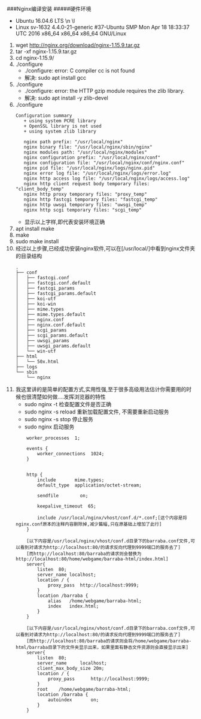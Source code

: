 ###Nginx编译安装
#####硬件环境
* Ubuntu 16.04.6 LTS \n \l
* Linux sv-1632 4.4.0-21-generic #37-Ubuntu SMP Mon Apr 18 18:33:37 UTC 2016 x86_64 x86_64 x86_64 GNU/Linux
1. wget http://nginx.org/download/nginx-1.15.9.tar.gz
2. tar -xf nginx-1.15.9.tar.gz
3. cd nginx-1.15.9/
4. ./configure
    * ./configure: error: C compiler cc is not found
    * 解决: sudo apt install gcc
5. ./configure
    * ./configure: error: the HTTP gzip module requires the zlib library.
    * 解决: sudo apt install -y zlib-devel
6. ./configure
     ````
     Configuration summary
        + using system PCRE library
        + OpenSSL library is not used
        + using system zlib library
      
        nginx path prefix: "/usr/local/nginx"
        nginx binary file: "/usr/local/nginx/sbin/nginx"
        nginx modules path: "/usr/local/nginx/modules"
        nginx configuration prefix: "/usr/local/nginx/conf"
        nginx configuration file: "/usr/local/nginx/conf/nginx.conf"
        nginx pid file: "/usr/local/nginx/logs/nginx.pid"
        nginx error log file: "/usr/local/nginx/logs/error.log"
        nginx http access log file: "/usr/local/nginx/logs/access.log"
        nginx http client request body temporary files: "client_body_temp"
        nginx http proxy temporary files: "proxy_temp"
        nginx http fastcgi temporary files: "fastcgi_temp"
        nginx http uwsgi temporary files: "uwsgi_temp"
        nginx http scgi temporary files: "scgi_temp"
     ````
     * 显示以上字样,即代表安装环境正确
7. apt install make
8. make 
9. sudo make install
10. 经过以上步骤,已经成功安装nginx软件,可以在[/usr/local/]中看到nginx文件夹的目录结构
    ````
    .
    ├── conf
    │   ├── fastcgi.conf
    │   ├── fastcgi.conf.default
    │   ├── fastcgi_params
    │   ├── fastcgi_params.default
    │   ├── koi-utf
    │   ├── koi-win
    │   ├── mime.types
    │   ├── mime.types.default
    │   ├── nginx.conf
    │   ├── nginx.conf.default
    │   ├── scgi_params
    │   ├── scgi_params.default
    │   ├── uwsgi_params
    │   ├── uwsgi_params.default
    │   └── win-utf
    ├── html
    │   └── 50x.html
    ├── logs
    └── sbin
        └── nginx
    ````
11. 我这里讲的是简单的配置方式,实用性强,至于很多高级用法估计你需要用的时候也很清楚如何做....发挥浏览器的特性
    * sudo nginx -t 检查配置文件是否正确
    * sudo nginx -s reload 重新加载配置文件, 不需要重新启动服务
    * sudo nginx -s stop 停止服务
    * sudo nginx 启动服务
    ````
        worker_processes  1;
        
        events {
            worker_connections  1024;
        }
        
        
        http {
            include       mime.types;
            default_type  application/octet-stream;
        
            sendfile        on;
        
            keepalive_timeout  65;
        
            include /usr/local/nginx/vhost/conf.d/*.conf;[这个内容是将nginx.conf原本的注释内容删除掉,减少篇幅,只在原基础上增加了此行]
        }
    ````
    ````
        [以下内容是/usr/local/nginx/vhost/conf.d目录下的barraba.conf文件,可以看到对请求为http://localhost:80/的请求反向代理到9999端口的服务去了]
        [而http://localhost:80/barraba的请求则会替换为http://localhost:80/home/webgame/barraba-html/index.html]
        server{
            listen	80;
            server_name	localhost;
            location / {
                proxy_pass	http://localhost:9999;
            }
            location /barraba {
                alias	/home/webgame/barraba-html;
                index	index.html;
            }
        }
    ````
    ````
        [以下内容是/usr/local/nginx/vhost/conf.d目录下的barraba.conf文件,可以看到对请求为http://localhost:80/的请求反向代理到9999端口的服务去了]
        [而http://localhost:80/barraba的请求则会将/home/webgame/barraba-html/barraba目录下的文件夹显示出来，如果里面有静态文件资源则会直接显示出来]
        server{
            listen  80;
            server_name     localhost;
            client_max_body_size 20m;
            location / {
                proxy_pass      http://localhost:9999;
            }
            root    /home/webgame/barraba-html;
            location /barraba {
                autoindex       on;
            }
        }
    
    ````
    
